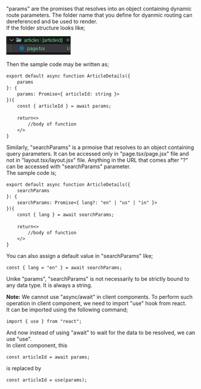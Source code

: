 "params" are the promises that resolves into an object containing dynamic route parameters. The folder name that you define for dyanmic routing can dereferenced and be used to render.
<br> If the folder structure looks like;

![params](../images/params.png)

Then the sample code may be written as;

```
export default async function ArticleDetails({
    params
}: {
    params: Promise<{ articleId: string }>
}){
    const { articleId } = await params;

    return<>
        //body of function
    </>
}
```

Similarly, "searchParams" is a prmoise that resolves to an object containing query parameters. It can be accessed only in "page.tsx/page.jsx" file and not in "layout.tsx/layout.jsx" file. Anything in the URL that comes after "?" can be accessed with "searchParams" parameter.
<br> The sample code is;

```
export default async function ArticleDetails({
    searchParams
}: {
    searchParams: Promise<{ lang?: "en" | "us" | "in" }>
}){
    const { lang } = await searchParams;

    return<>
        //body of function
    </>
}
```

You can also assign a default value in "searchParams" like;

```
const { lang = "en" } = await searchParams;
```

Unike "params", "searchParams" is not necessarily to be strictly bound to any data type. It is always a string.

**Note:** We cannot use "async/await" in client components. To perform such operation in client component, we need to import "use" hook from react.
<br> It can be imported using the following command;

```
import { use } from "react";
```

And now instead of using "await" to wait for the data to be resolved, we can use "use".
<br> In client component, this

```
const articleId = await params;
```

is replaced by

```
const articleId = use(params);
```
